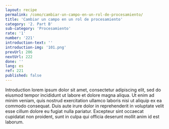 ```yaml
---
layout: recipe
permalink: /como/cambiar-un-campo-en-un-rol-de-procesamiento/
title: 'Cambiar un campo en un rol de procesamiento'
category: '2. Part B'
sub-category: 'Procesamiento'
rate: '1'
number: '221'
introduction-text: ''
introduction-img: '101.png'
prevUrl: 206
nextUrl: 222
done: ''
lang: es
ref: 221
published: false
---
```


Introduction lorem ipsum dolor sit amet, consectetur adipiscing elit, sed do eiusmod tempor incididunt ut labore et dolore magna aliqua. Ut enim ad minim veniam, quis nostrud exercitation ullamco laboris nisi ut aliquip ex ea commodo consequat. Duis aute irure dolor in reprehenderit in voluptate velit esse cillum dolore eu fugiat nulla pariatur. Excepteur sint occaecat cupidatat non proident, sunt in culpa qui officia deserunt mollit anim id est laborum.
